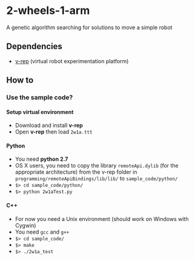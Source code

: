 # 2-wheels-1-arm
A genetic algorithm searching for solutions to move a simple robot

## Dependencies
* [v-rep](http://www.coppeliarobotics.com) (virtual robot experimentation platform)

## How to
### Use the sample code?
#### Setup virtual environment
* Download and install __v-rep__
* Open __v-rep__ then load `2w1a.ttt`

#### Python
* You need __python 2.7__
* OS X users, you need to copy the library `remoteApi.dylib` (for the appropriate architecture) from the v-rep folder in `programming/remoteApiBindings/lib/lib/` to `sample_code/python/`
* `$> cd sample_code/python/`
* `$> python 2w1aTest.py`

#### C++
* For now you need a Unix environment (should work on Windows with Cygwin)
* You need `gcc` and `g++`
* `$> cd sample_code/`
* `$> make`
* `$> ./2w1a_test`
